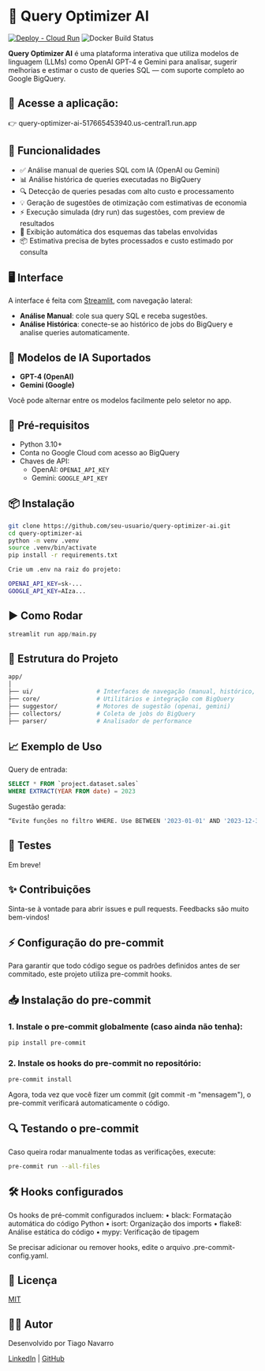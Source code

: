 # 🚀 Query Optimizer AI

[![Deploy - Cloud Run](https://img.shields.io/badge/Cloud%20Run-Deployed-brightgreen?logo=googlecloud&style=flat-square)](https://query-optimizer-ai-517665453940.us-central1.run.app/)
![Docker Build Status](https://img.shields.io/badge/Docker-Build-blue)

**Query Optimizer AI** é uma plataforma interativa que utiliza modelos de linguagem (LLMs) como OpenAI GPT-4 e Gemini para analisar, sugerir melhorias e estimar o custo de queries SQL — com suporte completo ao Google BigQuery.

## 🔗 Acesse a aplicação:
👉 query-optimizer-ai-517665453940.us-central1.run.app

## 🎯 Funcionalidades

- ✅ Análise manual de queries SQL com IA (OpenAI ou Gemini)
- 📊 Análise histórica de queries executadas no BigQuery
- 🔍 Detecção de queries pesadas com alto custo e processamento
- 💡 Geração de sugestões de otimização com estimativas de economia
- ⚡ Execução simulada (dry run) das sugestões, com preview de resultados
- 📄 Exibição automática dos esquemas das tabelas envolvidas
- 📦 Estimativa precisa de bytes processados e custo estimado por consulta

## 🖥️ Interface

A interface é feita com [Streamlit](https://streamlit.io/), com navegação lateral:

- **Análise Manual**: cole sua query SQL e receba sugestões.
- **Análise Histórica**: conecte-se ao histórico de jobs do BigQuery e analise queries automaticamente.

## 🧠 Modelos de IA Suportados

- **GPT-4 (OpenAI)**
- **Gemini (Google)**

Você pode alternar entre os modelos facilmente pelo seletor no app.

## 🔧 Pré-requisitos

- Python 3.10+
- Conta no Google Cloud com acesso ao BigQuery
- Chaves de API:
  - OpenAI: `OPENAI_API_KEY`
  - Gemini: `GOOGLE_API_KEY`

## 📦 Instalação

```bash
git clone https://github.com/seu-usuario/query-optimizer-ai.git
cd query-optimizer-ai
python -m venv .venv
source .venv/bin/activate
pip install -r requirements.txt

Crie um .env na raiz do projeto:

OPENAI_API_KEY=sk-...
GOOGLE_API_KEY=AIza...
```

## ▶️ Como Rodar

```python
streamlit run app/main.py
```

## 🧱 Estrutura do Projeto

```bash
app/
│
├── ui/                  # Interfaces de navegação (manual, histórico, login)
├── core/                # Utilitários e integração com BigQuery
├── suggestor/           # Motores de sugestão (openai, gemini)
├── collectors/          # Coleta de jobs do BigQuery
├── parser/              # Analisador de performance
```

## 📈 Exemplo de Uso

Query de entrada:

```sql
SELECT * FROM `project.dataset.sales`
WHERE EXTRACT(YEAR FROM date) = 2023
```

Sugestão gerada:
```bash
“Evite funções no filtro WHERE. Use BETWEEN '2023-01-01' AND '2023-12-31' para melhorar o uso do particionamento.”
```


## 🧪 Testes

Em breve!


## ✨ Contribuições

Sinta-se à vontade para abrir issues e pull requests. Feedbacks são muito bem-vindos!

## ⚡ Configuração do pre-commit

Para garantir que todo código segue os padrões definidos antes de ser commitado, este projeto utiliza pre-commit hooks.

## 📥 Instalação do pre-commit
###	1.	Instale o pre-commit globalmente (caso ainda não tenha):
```bash
pip install pre-commit
```

###	2.	Instale os hooks do pre-commit no repositório:
```bash
pre-commit install
```

Agora, toda vez que você fizer um commit (git commit -m "mensagem"), o pre-commit verificará automaticamente o código.

## 🔍 Testando o pre-commit

Caso queira rodar manualmente todas as verificações, execute:
```bash
pre-commit run --all-files
```

## 🛠 Hooks configurados

Os hooks de pré-commit configurados incluem:
	•	black: Formatação automática do código Python
	•	isort: Organização dos imports
	•	flake8: Análise estática do código
	•	mypy: Verificação de tipagem

Se precisar adicionar ou remover hooks, edite o arquivo .pre-commit-config.yaml.

## 📝 Licença

[MIT](./LICENSE)


## 👨‍💻 Autor

Desenvolvido por Tiago Navarro

[LinkedIn](https://www.linkedin.com/in/tiagornavarro/) | [GitHub](https://github.com/tiagornandrade)
